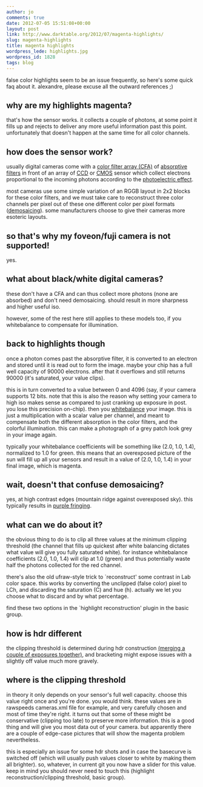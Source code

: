 ```yaml
---
author: jo
comments: true
date: 2012-07-05 15:51:08+00:00
layout: post
link: http://www.darktable.org/2012/07/magenta-highlights/
slug: magenta-highlights
title: magenta highlights
wordpress_lede: highlights.jpg
wordpress_id: 1828
tags: blog
---
```


false color highlights seem to be an issue frequently, so here's some quick faq about it. alexandre, please excuse all the outward references ;)

## why are my highlights magenta?

that's how the sensor works. it collects a couple of photons, at some point it fills up
and rejects to deliver any more useful information past this point. unfortunately that doesn't happen at the same time for all color channels.

## how does the sensor work?

usually digital cameras come with a [color filter array (CFA)](https://en.wikipedia.org/wiki/Color_filter_array) of [absorptive filters](https://en.wikipedia.org/wiki/Filter_(optics)) in front of an array of
[CCD](https://en.wikipedia.org/wiki/Charge-coupled_device) or [CMOS](https://en.wikipedia.org/wiki/CMOS_sensor) sensor which collect electrons proportional to the incoming photons according to the [photoelectric effect](https://en.wikipedia.org/wiki/Photoelectric_effect).

most cameras use some simple variation of an RGGB layout in 2x2 blocks for these color filters, and we must take care to reconstruct three color channels per pixel out of these one different color per pixel formats ([demosaicing](https://en.wikipedia.org/wiki/Demosaicing)). some manufacturers choose to give their cameras more esoteric layouts.

## so that's why my foveon/fuji camera is not supported!

yes.

## what about black/white digital cameras?

these don't have a CFA and can thus collect more photons (none are absorbed) and don't need demosaicing. should result in more sharpness and higher useful iso.

however, some of the rest here still applies to these models too, if you whitebalance to compensate for illumination.

## back to highlights though

once a photon comes past the absorptive filter, it is converted to an electron and stored until it is read out to form the image. maybe your chip has a full well capacity of 90000 electrons. after that it overflows and still returns 90000 (it's saturated, your value clips).

this is in turn converted to a value between 0 and 4096 (say, if your camera supports 12 bits. note that this is also the reason why setting your camera to high iso makes sense as compared to just cranking up exposure in post. you lose this precision on-chip). then you [whitebalance](https://en.wikipedia.org/wiki/Color_balance) your image. this is just a multiplication with a scalar value per channel, and meant to compensate both the different absorption in the color filters, and the colorful illumination. this can make a photograph of a grey patch look grey in your image again.

typically your whitebalance coefficients will be something like (2.0, 1.0, 1.4), normalized to 1.0 for green. this means that an overexposed picture of the sun will fill up all your sensors and result in a value of (2.0, 1.0, 1.4) in your final image, which is magenta.

## wait, doesn't that confuse demosaicing?

yes, at high contrast edges (mountain ridge against overexposed sky). this typically results in [purple fringing](https://en.wikipedia.org/wiki/Purple_fringing).

## what can we do about it?

the obvious thing to do is to clip all three values at the minimum clipping threshold (the channel that fills up quickest after white balancing dictates what value will give you fully saturated white). for instance whitebalance coefficients (2.0, 1.0, 1.4) will clip at 1.0 (green) and thus potentially waste half the photons collected for the red channel.

there's also the old ufraw-style trick to `reconstruct' some contrast in Lab color space. this works by converting the unclipped (false color) pixel to LCh, and discarding the saturation (C) and hue (h). actually we let you choose what to discard and by what percentage.

find these two options in the `highlight reconstruction' plugin in the basic group.

## how is hdr different

the clipping threshold is determined during hdr construction [(merging a couple of exposures together)](https://en.wikipedia.org/wiki/Bracketing), and bracketing might expose issues with a slightly off value much more gravely.

## where is the clipping threshold

in theory it only depends on your sensor's full well capacity. choose this value right once and you're done. you would think. these values are in rawspeeds cameras.xml file for example, and very carefully chosen and most of time they're right. it turns out that some of these might be conservative (clipping too late) to preserve more information. this is a good thing and will give you most data out of your camera. but apparently there are a couple of edge-case pictures that will show the magenta problem nevertheless.

this is especially an issue for some hdr shots and in case the basecurve is switched off (which will usually push values closer to white by making them all brighter). so, whatever, in current git you now have a slider for this value. keep in mind you should never need to touch this (highlight reconstruction/clipping threshold, basic group).
